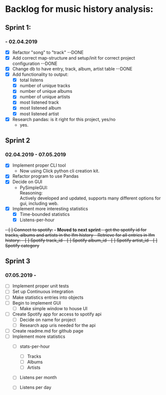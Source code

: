 # Backlog for music history analysis:


## Sprint 1:
### - 02.04.2019
- [x] Refactor "song" to "track" --DONE
- [x] Add correct map-structure and setup/init for correct project configuration --DONE
- [x] Change db to have entry, track, album, artist table --DONE
- [x] Add functionality to output:
    - [x] total listens
    - [x] number of unique tracks
    - [x] number of unique albums
    - [x] number of unique artists
    - [x] most listened track
    - [x] most listened album
    - [x] most listened artist
- [x] Research pandas: is it right for this project, yes/no
    - yes.
    
## Sprint 2
### 02.04.2019 - 07.05.2019
- [x] Implement proper CLI tool
    - Now using Click python cli creation kit.
- [x] Refactor program to use Pandas
- [x] Decide on GUI 
    - PySimpleGUI:<br>
    Reasoning:<br>
    Actively developed and updated, supports many different options for gui, including web.
- [x] Implement more interesting statistics
    - [x] Time-bounded statistics
    - [x] Listens-per-hour
<s>
- [ ] Connect to spotify:</s><b> - Moved to next sprint</b><s>
    - get the spotify id for tracks, albums and artists in the lfm history
    - Retrieve for all entries in lfm history:
        - [ ] Spotify track_id
        - [ ] Spotify album_id
        - [ ] Spotify artist_id
        - [ ] Spotify category
</s> 

## Sprint 3
### 07.05.2019 - 
- [ ] Implement proper unit tests
- [ ] Set up Continuous integration
- [ ] Make statistics entries into objects
- [ ] Begin to implement GUI
    - [ ] Make simple window to house UI
- [ ] Create Spotify app for access to spotify api
    - [ ] Decide on name for project
    - [ ] Research app uris needed for the api
- [ ] Create readme.md for github page
- [ ] Implement more statistics
    - [ ] stats-per-hour
        - [ ] Tracks
        - [ ] Albums
        - [ ] Artists
    - [ ] Listens per month
    - [ ] Listens per day

